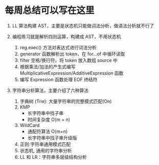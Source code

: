 # 每周总结可以写在这里

1. LL 算法构建 AST，主要是状态机只能做词法分析，做语法分析就不行了
2. 编程练习就是解析四则运算，构建成 AST，不用状态机

   1. reg.exec() 方法对表达式进行词法分析
   2. generator 函数解析出 token，在 for...of 中循环读取
   3. filter 空格/换行符，将 token 放入数组 source 中
   4. 根据乘法/加法的产生式编写 MultiplicativeExpression/AdditiveExpression 函数
   5. 编写 Expression 函数处理 EOF 终结符

3. 字符串分析算法，主要介绍了六种算法
   1. 字典树 (Trie): 大量字符串的完整模式匹配(On)
   2. KMP
      - 长字符串中找子串
      - 时间复杂度 O(m + n)
   3. WildCard
      - 通配符算法 O(m+n)
      - 长字符串中找子串升级版
   4. 正则:字符串通用模式匹配
   5. 状态机, 通用的字符串分析
   6. LL 和 LR：字符串多层级结构分析
